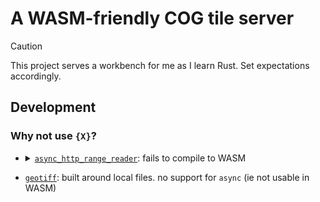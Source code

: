 # A WASM-friendly COG tile server

> [!CAUTION]  
> This project serves a workbench for me as I learn Rust. Set expectations accordingly.

## Development

### Why not use `{X}`?

<ul>

<li><details>
<summary><a href="//crates.io/crates/async_http_range_reader/"><code>async_http_range_reader</code></a>: fails to compile to WASM </summary>

```rs
[INFO]: 🎯  Checking for the Wasm target...
[INFO]: 🌀  Compiling to Wasm...
   Compiling either v1.13.0
   Compiling reqwest-middleware v0.3.1
   Compiling itertools v0.12.1
error[E0599]: no method named `poll_ready` found for struct `Client` in the current scope
   --> /Users/alukach/.cargo/registry/src/index.crates.io-6f17d22bba15001f/reqwest-middleware-0.3.1/src/client.rs:284:24
    |
284 |             self.inner.poll_ready(cx).map_err(crate::Error::Reqwest)
    |                        ^^^^^^^^^^ method not found in `Client`

error[E0599]: no method named `poll_ready` found for reference `&Client` in the current scope
   --> /Users/alukach/.cargo/registry/src/index.crates.io-6f17d22bba15001f/reqwest-middleware-0.3.1/src/client.rs:306:27
    |
306 |             (&self.inner).poll_ready(cx).map_err(crate::Error::Reqwest)
    |                           ^^^^^^^^^^ method not found in `&Client`

error[E0599]: no method named `timeout` found for struct `reqwest::RequestBuilder` in the current scope
   --> /Users/alukach/.cargo/registry/src/index.crates.io-6f17d22bba15001f/reqwest-middleware-0.3.1/src/client.rs:427:31
    |
427 |             inner: self.inner.timeout(timeout),
    |                               ^^^^^^^ method not found in `RequestBuilder`

For more information about this error, try `rustc --explain E0599`.
error: could not compile `reqwest-middleware` (lib) due to 3 previous errors
warning: build failed, waiting for other jobs to finish...
Error: Compiling your crate to WebAssembly failed
Caused by: Compiling your crate to WebAssembly failed
Caused by: failed to execute `cargo build`: exited with exit status: 101
  full command: cd "/Users/alukach/Projects/personal/rust-playground/tilefab-rs" && "cargo" "build" "--lib" "--release" "--target" "wasm32-unknown-unknown"
Error: wasm-pack exited with status exit status: 1
```

</details></li>

<li>

[`geotiff`](https://crates.io/crates/geotiff): built around local files. no support for `async` (ie not usable in WASM)

</li>
</ul>
